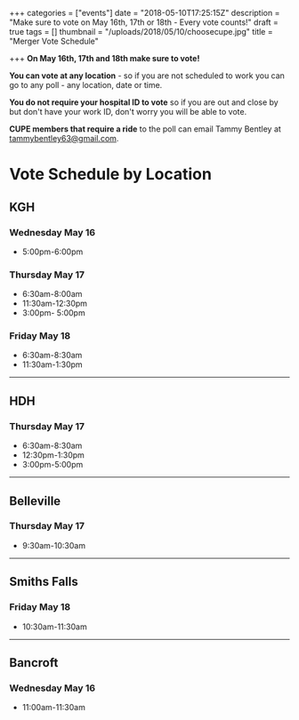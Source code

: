 +++
categories = ["events"]
date = "2018-05-10T17:25:15Z"
description = "Make sure to vote on May 16th, 17th or 18th - Every vote counts!"
draft = true
tags = []
thumbnail = "/uploads/2018/05/10/choosecupe.jpg"
title = "Merger Vote Schedule"

+++
**On May 16th, 17th and 18th make sure to vote!**

**You can vote at any location** - so if you are not scheduled to work you can go to any poll - any location, date or time. 

**You do not require your hospital ID to vote** so if you are out and close by but don't have your work ID, don't worry you will be able to vote.

**CUPE members that require a ride** to the poll can email Tammy Bentley at tammybentley63@gmail.com.

# Vote Schedule by Location

## KGH

### Wednesday May 16

* 5:00pm-6:00pm

### Thursday May 17

* 6:30am-8:00am
* 11:30am-12:30pm
* 3:00pm- 5:00pm

### Friday May 18

* 6:30am-8:30am
* 11:30am-1:30pm

---

## HDH

### Thursday May 17

* 6:30am-8:30am
* 12:30pm-1:30pm
* 3:00pm-5:00pm

---

## Belleville

### Thursday May 17

* 9:30am-10:30am

---

## Smiths Falls

### Friday May 18

* 10:30am-11:30am

---

## Bancroft

### Wednesday May 16

* 11:00am-11:30am